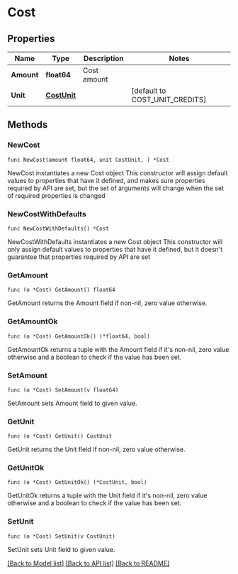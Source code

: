 # Cost

## Properties

Name | Type | Description | Notes
------------ | ------------- | ------------- | -------------
**Amount** | **float64** | Cost amount | 
**Unit** | [**CostUnit**](CostUnit.md) |  | [default to COST_UNIT_CREDITS]

## Methods

### NewCost

`func NewCost(amount float64, unit CostUnit, ) *Cost`

NewCost instantiates a new Cost object
This constructor will assign default values to properties that have it defined,
and makes sure properties required by API are set, but the set of arguments
will change when the set of required properties is changed

### NewCostWithDefaults

`func NewCostWithDefaults() *Cost`

NewCostWithDefaults instantiates a new Cost object
This constructor will only assign default values to properties that have it defined,
but it doesn't guarantee that properties required by API are set

### GetAmount

`func (o *Cost) GetAmount() float64`

GetAmount returns the Amount field if non-nil, zero value otherwise.

### GetAmountOk

`func (o *Cost) GetAmountOk() (*float64, bool)`

GetAmountOk returns a tuple with the Amount field if it's non-nil, zero value otherwise
and a boolean to check if the value has been set.

### SetAmount

`func (o *Cost) SetAmount(v float64)`

SetAmount sets Amount field to given value.


### GetUnit

`func (o *Cost) GetUnit() CostUnit`

GetUnit returns the Unit field if non-nil, zero value otherwise.

### GetUnitOk

`func (o *Cost) GetUnitOk() (*CostUnit, bool)`

GetUnitOk returns a tuple with the Unit field if it's non-nil, zero value otherwise
and a boolean to check if the value has been set.

### SetUnit

`func (o *Cost) SetUnit(v CostUnit)`

SetUnit sets Unit field to given value.



[[Back to Model list]](../README.md#documentation-for-models) [[Back to API list]](../README.md#documentation-for-api-endpoints) [[Back to README]](../README.md)


